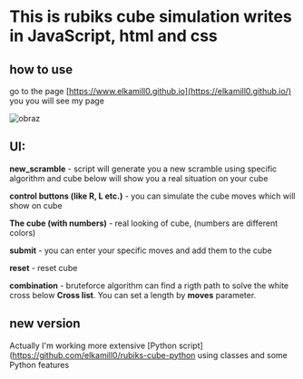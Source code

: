 # This is rubiks cube simulation writes in JavaScript, html and css

## how to use
go to the page [https://www.elkamill0.github.io](https://elkamill0.github.io/) you you will see my page 

![obraz](https://github.com/elkamill0/elkamill0.github.io/assets/58825229/d6405770-7d14-4652-9ecc-3ad32e033c19)

## UI:
**new_scramble** - script will generate you a new scramble using specific algorithm and cube below will show you a real situation on your cube

**control buttons (like R, L etc.)** - you can simulate the cube moves which will show on cube

**The cube (with numbers)** - real looking of cube, (numbers are different colors)

**submit** - you can enter your specific moves and add them to the cube

**reset** - reset cube

**combination** - bruteforce algorithm can find a rigth path to solve the white cross below **Cross list**. You can set a length by **moves** parameter.

## new version 

Actually I'm working more extensive [Python script](https://github.com/elkamill0/rubiks-cube-python using classes and some Python features

